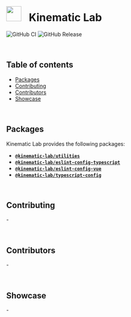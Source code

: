<br />

# <img src="https://user-images.githubusercontent.com/44546482/233735340-0553ed3d-0821-44bd-9fee-b08b1924c357.svg" height="40" />&nbsp;&nbsp;&nbsp;Kinematic Lab <!-- omit in toc -->

![GitHub CI](https://github.com/kinematic-lab/core/actions/workflows/ci.yml/badge.svg)
![GitHub Release](https://github.com/kinematic-lab/core/actions/workflows/release.yml/badge.svg)

<br />

## Table of contents <!-- omit in toc -->

-   [Packages](#packages)
-   [Contributing](#contributing)
-   [Contributors](#contributors)
-   [Showcase](#showcase)

<br />

## Packages

Kinematic Lab provides the following packages:

-   [**`@kinematic-lab/utilities`**](/packages/utilities/)
-   [**`@kinematic-lab/eslint-config-typescript`**](/packages/eslint-config-typescript/)
-   [**`@kinematic-lab/eslint-config-vue`**](/packages/eslint-config-vue/)
-   [**`@kinematic-lab/typescript-config`**](/packages/typescript-config/)

<br />

## Contributing

\-

<br />

## Contributors

\-

<br />

## Showcase

\-

<br />
